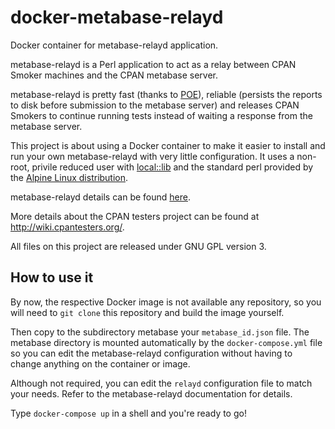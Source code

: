 # docker-metabase-relayd
Docker container for metabase-relayd application.

metabase-relayd is a Perl application to act as a relay between CPAN Smoker machines and the CPAN metabase server.

metabase-relayd is pretty fast (thanks to [POE](http://poe.perl.org/)), reliable (persists the reports to disk before submission to the metabase server) and releases CPAN Smokers to continue running tests instead of waiting a response from the metabase server.  

This project is about using a Docker container to make it easier to install and run your own metabase-relayd with very little configuration. It uses a non-root, privile reduced user with [local::lib](http://search.cpan.org/~haarg/local-lib-2.000024/lib/local/lib.pm) and the standard perl provided by the [Alpine Linux distribution](https://alpinelinux.org/about/).

metabase-relayd details can be found [here](https://metacpan.org/pod/distribution/metabase-relayd/bin/metabase-relayd).

More details about the CPAN testers project can be found at http://wiki.cpantesters.org/.

All files on this project are released under GNU GPL version 3.

## How to use it

By now, the respective Docker image is not available any repository, so you will need to `git clone` this repository and build the image yourself.

Then copy to the subdirectory metabase your `metabase_id.json` file. The metabase directory is mounted automatically by the `docker-compose.yml` file so you can edit the metabase-relayd configuration without having to change anything on the container or image.

Although not required, you can edit the `relayd` configuration file to match your needs. Refer to the metabase-relayd documentation for details.

Type `docker-compose up` in a shell and you're ready to go!
